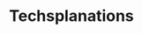 ---
title: Techsplanations
description: A description of this category
image:

# Badge style
style:
    background: "#2a9d8f"
    color: "#fff"
---